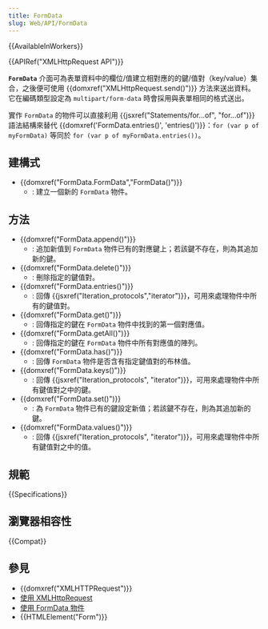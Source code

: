 ```yaml
---
title: FormData
slug: Web/API/FormData
---
```


{{AvailableInWorkers}}

{{APIRef("XMLHttpRequest API")}}

**`FormData`** 介面可為表單資料中的欄位/值建立相對應的的鍵/值對（key/value）集合，之後便可使用 {{domxref("XMLHttpRequest.send()")}} 方法來送出資料。它在編碼類型設定為 `multipart/form-data` 時會採用與表單相同的格式送出。

實作 `FormData` 的物件可以直接利用 {{jsxref("Statements/for...of", "for...of")}} 語法結構來替代 {{domxref('FormData.entries()', 'entries()')}}：`for (var p of myFormData)` 等同於 `for (var p of myFormData.entries())`。

## 建構式

- {{domxref("FormData.FormData","FormData()")}}
  - : 建立一個新的 `FormData` 物件。

## 方法

- {{domxref("FormData.append()")}}
  - : 追加新值到 `FormData` 物件已有的對應鍵上；若該鍵不存在，則為其追加新的鍵。
- {{domxref("FormData.delete()")}}
  - : 刪除指定的鍵值對。
- {{domxref("FormData.entries()")}}
  - : 回傳 {{jsxref("Iteration_protocols","iterator")}}，可用來處理物件中所有的鍵值對。
- {{domxref("FormData.get()")}}
  - : 回傳指定的鍵在 `FormData` 物件中找到的第一個對應值。
- {{domxref("FormData.getAll()")}}
  - : 回傳指定的鍵在 `FormData` 物件中所有對應值的陣列。
- {{domxref("FormData.has()")}}
  - : 回傳 `FormData` 物件是否含有指定鍵值對的布林值。
- {{domxref("FormData.keys()")}}
  - : 回傳 {{jsxref("Iteration_protocols", "iterator")}}，可用來處理物件中所有鍵值對之中的鍵。
- {{domxref("FormData.set()")}}
  - : 為 `FormData` 物件已有的鍵設定新值；若該鍵不存在，則為其追加新的鍵。
- {{domxref("FormData.values()")}}
  - : 回傳 {{jsxref("Iteration_protocols", "iterator")}}，可用來處理物件中所有鍵值對之中的值。

## 規範

{{Specifications}}

## 瀏覽器相容性

{{Compat}}

## 參見

- {{domxref("XMLHTTPRequest")}}
- [使用 XMLHttpRequest](/zh-TW/docs/Web/API/XMLHttpRequest_API/Using_XMLHttpRequest)
- [使用 FormData 物件](/zh-TW/docs/Web/API/XMLHttpRequest_API/Using_FormData_Objects)
- {{HTMLElement("Form")}}
